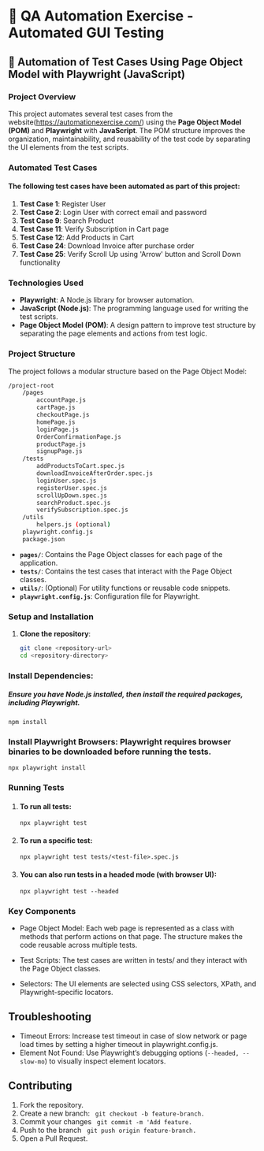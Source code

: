 # 💎 QA Automation Exercise - Automated GUI Testing

## 💠 Automation of Test Cases Using Page Object Model with Playwright (JavaScript)

### Project Overview
This project automates several test cases from the website(https://automationexercise.com/) using the **Page Object Model (POM)** and **Playwright** with **JavaScript**. The POM structure improves the organization, maintainability, and reusability of the test code by separating the UI elements from the test scripts.

### Automated Test Cases
 #### The following test cases have been automated as part of this project:

1. **Test Case 1**: Register User
2. **Test Case 2**: Login User with correct email and password
3. **Test Case 9**: Search Product
4. **Test Case 11**: Verify Subscription in Cart page
5. **Test Case 12**: Add Products in Cart
6. **Test Case 24**: Download Invoice after purchase order
7. **Test Case 25**: Verify Scroll Up using 'Arrow' button and Scroll Down functionality

### Technologies Used
- **Playwright**: A Node.js library for browser automation.
- **JavaScript (Node.js)**: The programming language used for writing the test scripts.
- **Page Object Model (POM)**: A design pattern to improve test structure by separating the page elements and actions from test logic.

### Project Structure
The project follows a modular structure based on the Page Object Model:


``` bash 
/project-root
    /pages
        accountPage.js
        cartPage.js
        checkoutPage.js
        homePage.js
        loginPage.js
        OrderConfirmationPage.js
        productPage.js
        signupPage.js
    /tests
        addProductsToCart.spec.js
        downloadInvoiceAfterOrder.spec.js
        loginUser.spec.js
        registerUser.spec.js
        scrollUpDown.spec.js
        searchProduct.spec.js
        verifySubscription.spec.js
    /utils
        helpers.js (optional)
    playwright.config.js
    package.json
```


- **`pages/`**: Contains the Page Object classes for each page of the application.
- **`tests/`**: Contains the test cases that interact with the Page Object classes.
- **`utils/`**: (Optional) For utility functions or reusable code snippets.
- **`playwright.config.js`**: Configuration file for Playwright.

### Setup and Installation

1. **Clone the repository**:
   ```bash
   git clone <repository-url>
   cd <repository-directory>  

### Install Dependencies: 
##### Ensure you have Node.js installed, then install the required packages, including Playwright.

``` npm install ```

### Install Playwright Browsers: Playwright requires browser binaries to be downloaded before running the tests.
``` npx playwright install ```

### Running Tests
1. #### To run all tests:

    ````npx playwright test ````
2. #### To run a specific test:

    ``` npx playwright test tests/<test-file>.spec.js ```
3. #### You can also run tests in a headed mode (with browser UI):

    ``` npx playwright test --headed ```
### Key Components
- Page Object Model: Each web page is represented as a class with methods that perform actions on that page. The structure makes the code reusable across multiple tests.

- Test Scripts: The test cases are written in tests/ and they interact with the Page Object classes.

- Selectors: The UI elements are selected using CSS selectors, XPath, and Playwright-specific locators.

## Troubleshooting
- Timeout Errors: Increase test timeout in case of slow network or page load times by setting a higher timeout in playwright.config.js.
- Element Not Found: Use Playwright’s debugging options (`--headed, --slow-mo`) to visually inspect element locators.
## Contributing
1. Fork the repository.
2. Create a new branch: 
    ``` git checkout -b feature-branch.```
3. Commit your changes 
    ``` git commit -m 'Add feature.```
4. Push to the branch 
    ``` git push origin feature-branch.```
5. Open a Pull Request.